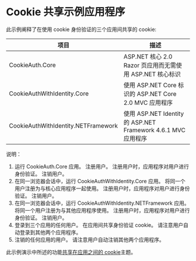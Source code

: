 # <a name="cookie-sharing-sample-app"></a>Cookie 共享示例应用程序

此示例阐释了在使用 cookie 身份验证的三个应用间共享的 cookie:

| 项目                             | 描述 |
| ----------------------------------- | ----------- |
| CookieAuth.Core                     | ASP.NET 核心 2.0 Razor 页应用而无需使用 ASP.NET 核心标识 |
| CookieAuthWithIdentity.Core         | 使用 ASP.NET Core 标识的 ASP.NET Core 2.0 MVC 应用程序 |
| CookieAuthWithIdentity.NETFramework | 使用 ASP.NET Identity 的 ASP.NET Framework 4.6.1 MVC 应用程序 |

说明：

1. 运行 CookieAuth.Core 应用。 注册用户。 注册用户时，应用程序对用户进行身份验证。 注销用户。
1. 在同一浏览器会话中，运行 CookieAuthWithIdentity.Core 应用。 将同一个用户注册为与核心应用程序一起使用。 注册用户时，应用程序对用户进行身份验证。 注销用户。
1. 在同一浏览器会话中，运行 CookieAuthWithIdentity.NETFramework 应用。 将同一个用户注册为与其他应用程序使用。 注册用户时，应用程序对用户进行身份验证。 注销用户。
1. 登录到三个应用的任何用户。 在应用间共享身份验证 cookie。 请注意用户自动登录到其他两个应用程序。
1. 注销的任何应用的用户。 请注意用户自动注销其他两个应用程序。

此示例演示中所述的功能[共享在应用之间的 cookie](https://docs.microsoft.com/aspnet/core/security/data-protection/compatibility/cookie-sharing)主题。
